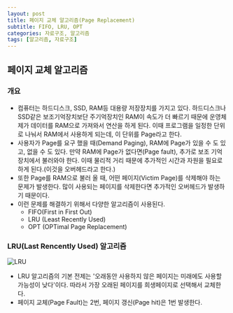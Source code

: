 ```yaml
---
layout: post
title: 페이지 교체 알고리즘(Page Replacement)
subtitle: FIFO, LRU, OPT
categories: 자료구조, 알고리즘
tags: [알고리즘, 자료구조]
---
```


## 페이지 교체 알고리즘

### 개요
* 컴퓨터는 하드디스크, SSD, RAM등 대용량 저장장치를 가지고 있다. 하드디스크나 SSD같은 보조기억장치보단 주기억장치인 RAM이 속도가 더 빠르기 때문에 운영체제가 데이터를 RAM으로 가져와서 연산을 하게 된다. 이때 프로그램을 일정한 단위로 나눠서 RAM에서 사용하게 되는데, 이 단위를 Page라고 한다.
* 사용자가 Page를 요구 했을 때(Demand Paging), RAM에 Page가 있을 수 도 있고, 없을 수 도 있다. 만약 RAM에 Page가 없다면(Page fault), 추가로 보조 기억장치에서 불러와야 한다. 이때 물리적 거리 때문에 추가적인 시간과 자원을 필요로 하게 된다.(이것을 오버헤드라고 한다.)
* 또한 Page를 RAM으로 불러 올 때, 어떤 페이지(Victim Page)를 삭제해야 하는 문제가 발생한다. 많이 사용되는 페이지를 삭제한다면 추가적인 오버헤드가 발생하기 때문이다. 
* 이런 문제를 해결하기 위해서 다양한 알고리즘이 사용된다.
  * FIFO(First in First Out) 
  * LRU (Least Recently Used)
  * OPT (OPTimal Page Replacement)

### LRU(Last Rencently Used) 알고리즘
![LRU](https://user-images.githubusercontent.com/95980754/198833323-ec67ef22-6cd4-4ec9-9187-0d97617a4a87.png)

* LRU 알고리즘의 기본 전제는 '오래동안 사용하지 않은 페이지는 미래에도 사용할 가능성이 낮다'이다. 따라서 가장 오래된 페이지를 희생페이지로 선택해서 교체한다.
* 페이지 교체(Page Fault)는 2번, 페이지 갱신(Page hit)은 1번 발생한다.
